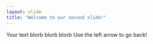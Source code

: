 ```yaml
---
layout: slide
title: "Welcome to our second slide!"
---
```

Your text blorb blorb blorb
Use the left arrow to go back!
